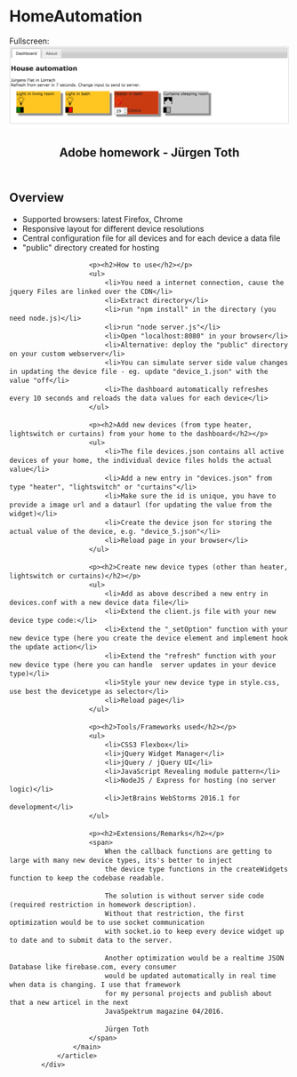 # HomeAutomation
Fullscreen:
![Alt text](/docimages/Fullscreen.png?raw=true "Optional Title")

<div id="about">
				<article>
                    <header>
                        <h1>Adobe homework - Jürgen Toth</h1>
                    </header>
                    <main>
                        <p><h2>Overview</h2></p>
                        <ul>
                            <li>Supported browsers: latest Firefox, Chrome</li>
                            <li>Responsive layout for different device resolutions</li>
                            <li>Central configuration file for all devices and for each device a data file</li>
                            <li>"public" directory created for hosting</li>
                        </ul>

                        <p><h2>How to use</h2></p>
                        <ul>
                            <li>You need a internet connection, cause the jquery Files are linked over the CDN</li>
                            <li>Extract directory</li>
                            <li>run "npm install" in the directory (you need node.js)</li>
                            <li>run "node server.js"</li>
                            <li>Open "localhost:8080" in your browser</li>
                            <li>Alternative: deploy the "public" directory on your custom webserver</li>
                            <li>You can simulate server side value changes in updating the device file - eg. update "device_1.json" with the value "off</li>
                            <li>The dashboard automatically refreshes every 10 seconds and reloads the data values for each device</li>
                        </ul>

                        <p><h2>Add new devices (from type heater, lightswitch or curtains) from your home to the dashboard</h2></p>
                        <ul>
                            <li>The file devices.json contains all active devices of your home, the individual device files holds the actual value</li>
                            <li>Add a new entry in "devices.json" from type "heater", "lightswitch" or "curtains"</li>
                            <li>Make sure the id is unique, you have to provide a image url and a dataurl (for updating the value from the widget)</li>
                            <li>Create the device json for storing the actual value of the device, e.g. "device_5.json"</li>
                            <li>Reload page in your browser</li>
                        </ul>

                        <p><h2>Create new device types (other than heater, lightswitch or curtains)</h2></p>
                        <ul>
                            <li>Add as above described a new entry in devices.conf with a new device data file</li>
                            <li>Extend the client.js file with your new device type code:</li>
                            <li>Extend the "_setOption" function with your new device type (here you create the device element and implement hook the update action</li>
                            <li>Extend the "refresh" function with your new device type (here you can handle  server updates in your device type)</li>
                            <li>Style your new device type in style.css, use best the devicetype as selector</li>
                            <li>Reload page</li>
                        </ul>

                        <p><h2>Tools/Frameworks used</h2></p>
                        <ul>
                            <li>CSS3 Flexbox</li>
                            <li>jQuery Widget Manager</li>
                            <li>jQuery / jQuery UI</li>
                            <li>JavaScript Revealing module pattern</li>
                            <li>NodeJS / Express for hosting (no server logic)</li>
                            <li>JetBrains WebStorms 2016.1 for development</li>
                        </ul>

                        <p><h2>Extensions/Remarks</h2></p>
                        <span>
                            When the callback functions are getting to large with many new device types, its's better to inject
                            the device type functions in the createWidgets function to keep the codebase readable.

                            The solution is without server side code (required restriction in homework description).
                            Without that restriction, the first optimization would be to use socket communication
                            with socket.io to keep every device widget up to date and to submit data to the server.

                            Another optimization would be a realtime JSON Database like firebase.com, every consumer
                            would be updated automatically in real time when data is changing. I use that framework
                            for my personal projects and publish about that a new articel in the next
                            JavaSpektrum magazine 04/2016.

                            Jürgen Toth
                        </span>
                    </main>
                </article>
			</div>
